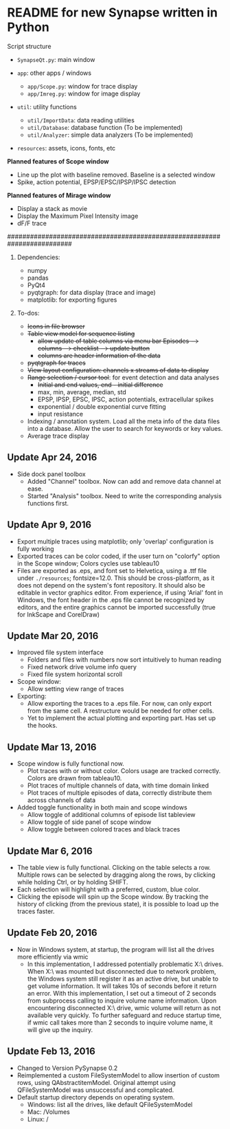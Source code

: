 # README for new Synapse written in Python ##
Script structure

* `SynapseQt.py`: main window
* `app`: other apps / windows
  - `app/Scope.py`: window for trace display
  - `app/Imreg.py`: window for image display

* `util`: utility functions
  - `util/ImportData`: data reading utilities
  - `util/Database`: database function (To be implemented)
  - `util/Analyzer`: simple data analyzers (To be implemented)

* `resources`: assets, icons, fonts, etc

**Planned features of Scope window**
* Line up the plot with baseline removed. Baseline is a selected window
* Spike, action potential, EPSP/EPSC/IPSP/IPSC detection

**Planned features of Mirage window**
* Display a stack as movie
* Display the Maximum Pixel Intensity image
* dF/F trace

#########################################################################
1. Dependencies:
    - numpy
    - pandas
    - PyQt4
    - pyqtgraph: for data display (trace and image)
    - matplotlib: for exporting figures

2. To-dos:
    - ~~Icons in file browser~~
    - ~~Table view model for sequence listing~~
      - ~~allow update of table columns via menu bar Episodes --> columns --> checklist --> update button~~
      - ~~columns are header information of the data~~
    - ~~pyqtgraph for traces~~
    - ~~View layout configuration: channels x streams of data to display~~
    - ~~Range selection / cursor tool~~: for event detection and data analyses
      * ~~Initial and end values, end - initial difference~~
      * max, min, average, median, std
      * EPSP, IPSP, EPSC, IPSC, action potentials, extracellular spikes
      * exponential / double exponential curve fitting
      * input resistance
    - Indexing / annotation system. Load all the meta info of the data files into a database. Allow the user to search for keywords or key values.
    - Average trace display

## Update Apr 24, 2016
* Side dock panel toolbox
  - Added "Channel" toolbox. Now can add and remove data channel at ease.
  - Started "Analysis" toolbox. Need to write the corresponding analysis functions first.

## Update Apr 9, 2016
* Export multiple traces using matplotlib; only 'overlap' configuration is fully working
* Exported traces can be color coded, if the user turn on "colorfy" option in the Scope window; Colors cycles use tableau10
* Files are exported as .eps, and font set to Helvetica, using a .ttf file under `./resources`; fontsize=12.0. This should be cross-platform, as it does not depend on the system's font repository. It should also be editable in vector graphics editor. From experience, if using 'Arial' font in Windows, the font header in the .eps file cannot be recognized by editors, and the entire graphics cannot be imported successfully (true for InkScape and CorelDraw)

## Update Mar 20, 2016
* Improved file system interface
  - Folders and files with numbers now sort intuitively to human reading
  - Fixed network drive volume info query
  - Fixed file system horizontal scroll
* Scope window:
  - Allow setting view range of traces
* Exporting:
  - Allow exporting the traces to a .eps file. For now, can only export from the same cell. A restructure would be needed for other cells.
  - Yet to implement the actual plotting and exporting part. Has set up the hooks.

## Update Mar 13, 2016
* Scope window is fully functional now.
  - Plot traces with or without color. Colors usage are tracked correctly. Colors are drawn from tableau10.
  - Plot traces of multiple channels of data, with time domain linked
  - Plot traces of multiple episodes of data, correctly distribute them across channels of data
* Added toggle functionality in both main and scope windows
  - Allow toggle of additional columns of episode list tableview
  - Allow toggle of side panel of scope window
  - Allow toggle between colored traces and black traces

## Update Mar 6, 2016
* The table view is fully functional. Clicking on the table selects a row. Multiple rows can be selected by dragging along the rows, by clicking while holding Ctrl, or by holding SHIFT.
* Each selection will highlight with a preferred, custom, blue color.
* Clicking the episode will spin up the Scope window. By tracking the history of clicking (from the previous state), it is possible to load up the traces faster.

## Update Feb 20, 2016
* Now in Windows system, at startup, the program will list all the drives more efficiently via wmic
  * In this implementation, I addressed potentially problematic X:\ drives. When X:\ was mounted but disconnected due to network problem, the Windows system still register it as an active drive, but unable to get volume information. It will takes 10s of seconds before it return an error. With this implementation, I set out a timeout of 2 seconds from subprocess calling to inquire volume name information. Upon encountering disconnected X:\ drive, wmic volume will return as not available very quickly. To further safeguard and reduce startup time, if wmic call takes more than 2 seconds to inquire volume name, it will give up the inquiry.

## Update Feb 13, 2016
* Changed to Version PySynapse 0.2
* Reimplemented a custom FileSystemModel to allow insertion of custom rows, using QAbstractitemModel. Original attempt using QFileSystemModel was unsuccessful and complicated.
* Default startup directory depends on operating system.
  * Windows: list all the drives, like default QFileSystemModel
  * Mac: /Volumes
  * Linux: /
